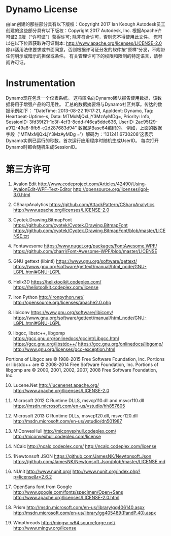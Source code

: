Dynamo License
================
由Ian创建的那些部分具有以下版权：Copyright 2017 Ian Keough
Autodesk员工创建的这些部分具有以下版权：Copyright 2017 Autodesk, Inc.
根据Apache许可证2.0版（“许可证”）获得许可; 除非符合许可，否则您不得使用此文件。 您可以在以下位置获取许可证副本:
http://www.apache.org/licenses/LICENSE-2.0
除非适用法律要求或书面同意，否则根据许可证分发的软件按“原样”分发，不附带任何明示或暗示的担保或条件。 有关管理许可下的权限和限制的特定语言，请参阅许可证。

Instrumentation
================
Dynamo现在包含一个仪表系统。 这将匿名向Dynamo团队报告使用数据，该数据将用于增强产品的可用性。 汇总的数据摘要将与Dynamo社区共享。传达的数据示例如下：
"DateTime: 2013-08-22 19:17:21, AppIdent: Dynamo, Tag: Heartbeat-Uptime-s, Data: MTMxMjQxLjY3MzAyMDg=, Priority: Info, SessionID: 3fd39f21-1c3f-4cf3-8cdd-f46ca5dde636, UserID: 2ac95f29-a912-49a8-8fb5-e2d287683d94"
数据是Base64编码的。 例如，上面的数据字段（'MTMxMjQxLjY3MzAyMDg ='）解码为：'131241.6730208'这表示Dynamo实例已运行的秒数。首次运行应用程序时随机生成UserID。 每次打开Dynamo时都会随机生成SessionID。

第三方许可
===============
1. Avalon Edit
http://www.codeproject.com/Articles/42490/Using-AvalonEdit-WPF-Text-Editor
http://opensource.org/licenses/lgpl-3.0.html

2. CSharpAnalytics
https://github.com/AttackPattern/CSharpAnalytics
http://www.apache.org/licenses/LICENSE-2.0

3. Cyotek.Drawing.BitmapFont
https://github.com/cyotek/Cyotek.Drawing.BitmapFont
https://github.com/cyotek/Cyotek.Drawing.BitmapFont/blob/master/LICENSE.txt

4. Fontawesome
https://www.nuget.org/packages/FontAwesome.WPF/
https://github.com/charri/Font-Awesome-WPF/blob/master/LICENSE

5. GNU gettext (libintl)
https://www.gnu.org/software/gettext/ 
https://www.gnu.org/software/gettext/manual/html_node/GNU-LGPL.html#GNU-LGPL

6. Helix3D
https://helixtoolkit.codeplex.com/
https://helixtoolkit.codeplex.com/license

7. Iron Python
http://ironpython.net/
http://opensource.org/licenses/apache2.0.php

8. libiconv
https://www.gnu.org/software/libiconv/ 
https://www.gnu.org/software/gettext/manual/html_node/GNU-LGPL.html#GNU-LGPL

9. libgcc, libstc++, libgomp
https://gcc.gnu.org/onlinedocs/gccint/Libgcc.html
https://gcc.gnu.org/libstdc++/
https://gcc.gnu.org/onlinedocs/libgomp/
http://www.gnu.org/licenses/gcc-exception.html

Portions of Libgcc are © 1988-2015 Free Software Foundation, Inc.
Portions or libstdc++ are © 2008-2014 Free Software Foundation, Inc.
Portions of libgomp are © 2000, 2001, 2002, 2007, 2008 Free Software Foundation, Inc.

10. Lucene.Net
http://lucenenet.apache.org/
http://www.apache.org/licenses/LICENSE-2.0

11. Microsoft 2012 C Runtime DLLS, msvcp110.dll and msvcr110.dll
https://msdn.microsoft.com/en-us/vstudio/hh857605

12. Microsoft 2013 C Runtime DLLs, msvcp120.dll, msvcr120.dll
http://msdn.microsoft.com/en-us/vstudio/dn501987

13. MiConvexHull
http://miconvexhull.codeplex.com/
http://miconvexhull.codeplex.com/license

14. NCalc
http://ncalc.codeplex.com/
http://ncalc.codeplex.com/license

15. 1Newtonsoft JSON
https://github.com/JamesNK/Newtonsoft.Json
https://github.com/JamesNK/Newtonsoft.Json/blob/master/LICENSE.md

16. NUnit
http://www.nunit.org/
http://www.nunit.org/index.php?p=license&r=2.6.2

17. OpenSans font from Google
http://www.google.com/fonts/specimen/Open+Sans
http://www.apache.org/licenses/LICENSE-2.0.html

18. Prism
http://msdn.microsoft.com/en-us/library/gg406140.aspx
http://msdn.microsoft.com/en-us/library/gg405489(PandP.40).aspx

19. Winpthreads
http://mingw-w64.sourceforge.net/
http://www.mingw.org/license

